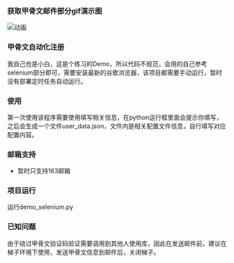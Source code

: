 ### 获取甲骨文邮件部分gif演示图
![动画](https://cdn.jsdelivr.net/gh/HeiDaotu/img-bucket/img/202302021333610.gif)
### 甲骨文自动化注册

我自己也是小白，这是个练习的Demo，所以代码不规范，会用的自己参考selenium部分即可，需要安装最新的谷歌浏览器，该项目都需要手动运行，暂时没有部署定时任务自动运行。

### 使用

第一次使用该程序需要使用填写相关信息，在python运行框里面会提示你填写，之后会生成一个文件user_data.json，文件内是相关配置文件信息，自行填写对应配置内容。

### 邮箱支持

+ 暂时只支持163邮箱

### 项目运行

运行demo_selenium.py

### 已知问题

由于绕过甲骨文验证码验证需要调用到其他人使用库，因此在发送邮件前，建议在梯子环境下使用，发送甲骨文信息到邮件后，关闭梯子。